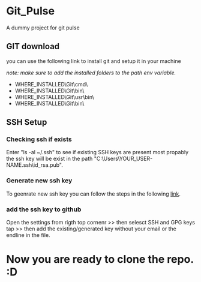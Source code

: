 # Git_Pulse
A dummy project for git pulse

## GIT download
you can use the following link to install git and setup it in your machine

*note: make sure to add the installed folders to the path env variable.*
* WHERE_INSTALLED\Git\cmd\
* WHERE_INSTALLED\Git\bin\
* WHERE_INSTALLED\Git\usr\bin\
* WHERE_INSTALLED\Git\bin\


## SSH Setup
### Checking ssh if exists
Enter "ls -al ~/.ssh" to see if existing SSH keys are present
most propably the ssh key will be exist in the path "C:\Users\YOUR_USER-NAME\.ssh\id_rsa.pub".

### Generate new ssh key
To geenrate new ssh key you can follow the steps in the following [link](https://help.github.com/en/articles/generating-a-new-ssh-key-and-adding-it-to-the-ssh-agent).

### add the ssh key to github
Open the settings from rigth top cornenr >> then selesct SSH and GPG keys tap >> then add the existing/generated key without your email or the endline in the file.

# Now you are ready to clone the repo. :D

